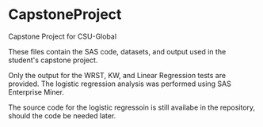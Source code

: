 # CapstoneProject
Capstone Project for CSU-Global

These files contain the SAS code, datasets, and output used in the student's capstone project.

Only the output for the WRST, KW, and Linear Regression tests are provided.  The logistic regression analysis was performed using SAS Enterprise Miner.

The source code for the logistic regressoin is still availabe in the repository, should the code be needed later.